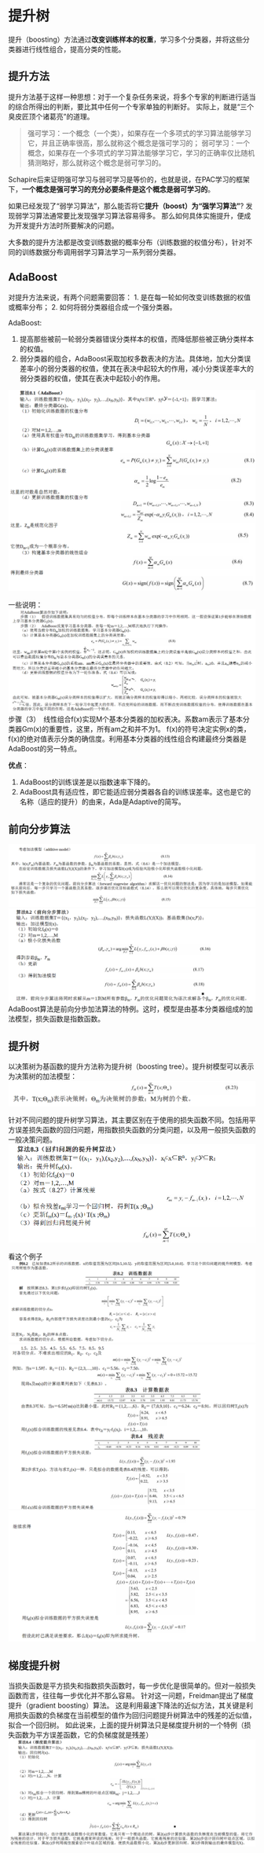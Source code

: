# 提升树

提升（boosting）方法通过**改变训练样本的权重**，学习多个分类器，并将这些分类器进行线性组合，提高分类的性能。

## 提升方法
提升方法基于这样一种思想：对于一个复杂任务来说，将多个专家的判断进行适当的综合所得出的判断，要比其中任何一个专家单独的判断好。
实际上，就是“三个臭皮匠顶个诸葛亮”的道理。

> 强可学习：一个概念（一个类），如果存在一个多项式的学习算法能够学习它，并且正确率很高，那么就称这个概念是强可学习的；
> 弱可学习：一个概念，如果存在一个多项式的学习算法能够学习它，学习的正确率仅比随机猜测略好，那么就称这个概念是弱可学习的。

Schapire后来证明强可学习与弱可学习是等价的，也就是说，在PAC学习的框架下，**一个概念是强可学习的充分必要条件是这个概念是弱可学习的**。

如果已经发现了“弱学习算法”，那么能否将它**提升（boost）为“强学习算法”**?
发现弱学习算法通常要比发现强学习算法容易得多。  那么如何具体实施提升，便成为开发提升方法时所要解决的问题。

大多数的提升方法都是改变训练数据的概率分布（训练数据的权值分布），针对不同的训练数据分布调用弱学习算法学习一系列弱分类器。

## AdaBoost

对提升方法来说，有两个问题需要回答：  1. 是在每一轮如何改变训练数据的权值或概率分布；  2. 如何将弱分类器组合成一个强分类器。

AdaBoost:
1. 提高那些被前一轮弱分类器错误分类样本的权值，而降低那些被正确分类样本的权值。
2. 弱分类器的组合，AdaBoost采取加权多数表决的方法。具体地，加大分类误差率小的弱分类器的权值，使其在表决中起较大的作用，减小分类误差率大的弱分类器的权值，使其在表决中起较小的作用。

![](../img/adaboost.png)

一些说明：
![](../img/adaexpl.png)
步骤（3）　线性组合f(x)实现M个基本分类器的加权表决。系数am表示了基本分类器Gm(x)的重要性，这里，所有am之和并不为1。
f(x)的符号决定实例x的类，f(x)的绝对值表示分类的确信度。利用基本分类器的线性组合构建最终分类器是AdaBoost的另一特点。

**优点**：
1. AdaBoost的训练误差是以指数速率下降的。
2. AdaBoost具有适应性，即它能适应弱分类器各自的训练误差率。这也是它的名称（适应的提升）的由来，Ada是Adaptive的简写。

## 前向分步算法
![](../img/qxfb1.png)
![](../img/qxfb2.png)
AdaBoost算法是前向分歩加法算法的特例。这时，模型是由基本分类器组成的加法模型，损失函数是指数函数。

## 提升树
以决策树为基函数的提升方法称为提升树（boosting tree）。提升树模型可以表示为决策树的加法模型：
![](../img/tss1.png)

针对不同问题的提升树学习算法，其主要区别在于使用的损失函数不同。包括用平方误差损失函数的回归问题，用指数损失函数的分类问题，以及用一般损失函数的一般决策问题。
![](../img/tss2.png)

看这个例子
![](../img/tssex1.png)
![](../img/tssex2.png)
![](../img/tssex3.png)

## 梯度提升树
当损失函数是平方损失和指数损失函数时，每一步优化是很简单的。但对一般损失函数而言，往往每一步优化并不那么容易。
针对这一问题，Freidman提出了梯度提升（gradient boosting）算法。
这是利用最速下降法的近似方法，其关键是利用损失函数的负梯度在当前模型的值作为回归问题提升树算法中的残差的近似值，拟合一个回归树。
如此说来，上面的提升树算法只是梯度提升树的一个特例（损失函数为平方误差函数，它的负梯度就是残差）
![](../img/gbdt.png)

